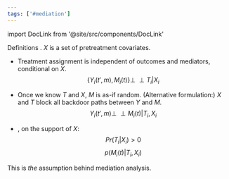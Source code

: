 ```yaml
---
tags: ['#mediation']
---
```


import DocLink from '@site/src/components/DocLink'

 

Definitions <DocLink to="imai generalized mediation | here"/>. $X$ is a set of pretreatment covariates.

- Treatment assignment is independent of outcomes and mediators, conditional on $X$.
$$\{ Y_i(t', m), M_i(t) \} \perp\!\!\!\perp T_i | X_i$$

- Once we know $T$ and $X$, $M$ is as-if random. (Alternative formulation:) $X$ and $T$ block all backdoor paths between $Y$ and $M$.
$$Y_i(t', m) \perp\!\!\!\perp M_i(t) | T_i, X_i$$

- <DocLink to="positivity vs unconfoundedness tradeoff | Positivity"/>, on the support of $X$:
$$Pr(T_i | X_i) > 0$$
$$p(M_i(t) | T_i, X_i)$$

This is *the* assumption behind mediation analysis.